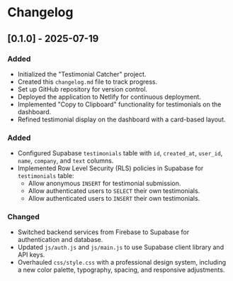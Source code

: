 # Changelog

## [0.1.0] - 2025-07-19

### Added
- Initialized the "Testimonial Catcher" project.
- Created this `changelog.md` file to track progress.
- Set up GitHub repository for version control.
- Deployed the application to Netlify for continuous deployment.
- Implemented "Copy to Clipboard" functionality for testimonials on the dashboard.
- Refined testimonial display on the dashboard with a card-based layout.

### Added
- Configured Supabase `testimonials` table with `id`, `created_at`, `user_id`, `name`, `company`, and `text` columns.
- Implemented Row Level Security (RLS) policies in Supabase for `testimonials` table:
  - Allow anonymous `INSERT` for testimonial submission.
  - Allow authenticated users to `SELECT` their own testimonials.
  - Allow authenticated users to `INSERT` their own testimonials.

### Changed
- Switched backend services from Firebase to Supabase for authentication and database.
- Updated `js/auth.js` and `js/main.js` to use Supabase client library and API keys.
- Overhauled `css/style.css` with a professional design system, including a new color palette, typography, spacing, and responsive adjustments.
